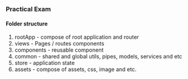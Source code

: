 ### Practical Exam

#### Folder structure

1. rootApp - compose of root application and router
2. views - Pages / routes components
3. components - reusable component
4. common - shared and global utils, pipes, models, services and etc
5. store - application state
6. assets - compose of assets, css, image and etc.
